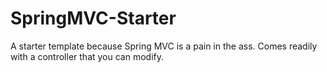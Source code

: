 # SpringMVC-Starter

A starter template because Spring MVC is a pain in the ass.  Comes  readily with a controller that you can modify.
